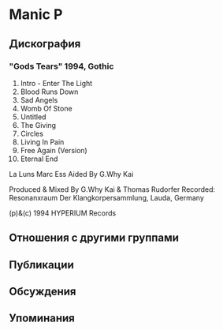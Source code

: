 # Manic P



## Дискография

### "Gods Tears" 1994, Gothic

1. Intro - Enter The Light
2. Blood Runs Down
3. Sad Angels
4. Womb Of Stone
5. Untitled
6. The Giving
7. Circles
8. Living In Pain
9. Free Again (Version)
10. Eternal End

 La Luns
 Marc Ess
 Aided By G.Why Kai

Produced & Mixed By G.Why Kai & Thomas Rudorfer
Recorded: Resonanxraum Der Klangkorpersammlung, Lauda, Germany

(p)&(c) 1994 HYPERIUM Records


## Отношения с другими группами


## Публикации


## Обсуждения


## Упоминания

